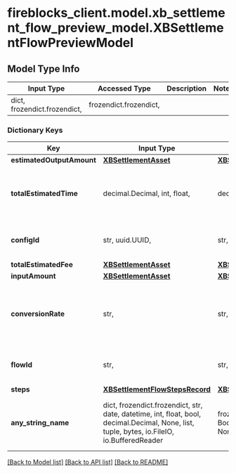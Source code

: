 # fireblocks_client.model.xb_settlement_flow_preview_model.XBSettlementFlowPreviewModel

## Model Type Info
Input Type | Accessed Type | Description | Notes
------------ | ------------- | ------------- | -------------
dict, frozendict.frozendict,  | frozendict.frozendict,  |  | 

### Dictionary Keys
Key | Input Type | Accessed Type | Description | Notes
------------ | ------------- | ------------- | ------------- | -------------
**estimatedOutputAmount** | [**XBSettlementAsset**](XBSettlementAsset.md) | [**XBSettlementAsset**](XBSettlementAsset.md) |  | 
**totalEstimatedTime** | decimal.Decimal, int, float,  | decimal.Decimal,  | The total *estimated* time for executing the cross-border flow. | 
**configId** | str, uuid.UUID,  | str,  | Cross Bodrder configuraion unique id | value must be a uuid
**totalEstimatedFee** | [**XBSettlementAsset**](XBSettlementAsset.md) | [**XBSettlementAsset**](XBSettlementAsset.md) |  | 
**inputAmount** | [**XBSettlementAsset**](XBSettlementAsset.md) | [**XBSettlementAsset**](XBSettlementAsset.md) |  | 
**conversionRate** | str,  | str,  | The conversion rate received from the on-ramp or off-ramp. | 
**flowId** | str,  | str,  | The unique id for the cross-border flow. | 
**steps** | [**XBSettlementFlowStepsRecord**](XBSettlementFlowStepsRecord.md) | [**XBSettlementFlowStepsRecord**](XBSettlementFlowStepsRecord.md) |  | 
**any_string_name** | dict, frozendict.frozendict, str, date, datetime, int, float, bool, decimal.Decimal, None, list, tuple, bytes, io.FileIO, io.BufferedReader | frozendict.frozendict, str, BoolClass, decimal.Decimal, NoneClass, tuple, bytes, FileIO | any string name can be used but the value must be the correct type | [optional]

[[Back to Model list]](../../README.md#documentation-for-models) [[Back to API list]](../../README.md#documentation-for-api-endpoints) [[Back to README]](../../README.md)

